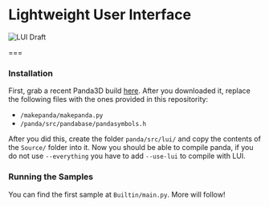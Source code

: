 # Lightweight User Interface

![LUI Draft](http://fs1.directupload.net/images/141226/qd6z8ysu.png)

===

### Installation

First, grab a recent Panda3D build <a href="https://github.com/panda3d/panda3d">here</a>. After you downloaded it, replace the following files with the ones provided in this repositority:

- `/makepanda/makepanda.py`
- `/panda/src/pandabase/pandasymbols.h`

After you did this, create the folder `panda/src/lui/` and copy the contents of the `Source/` folder into it.
Now you should be able to compile panda, if you do not use `--everything` you have to add `--use-lui` to compile with LUI.

### Running the Samples

You can find the first sample at `Builtin/main.py`. More will follow!

